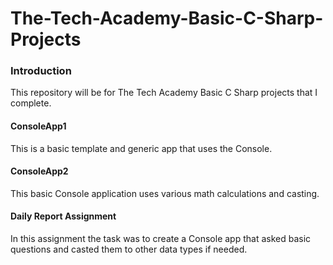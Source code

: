 # The-Tech-Academy-Basic-C-Sharp-Projects


<h3>Introduction</h3>
	This repository will be for The Tech Academy Basic C Sharp projects that I complete.

<h4>ConsoleApp1</h4>
	This is a basic template and generic app that uses the Console.
	
<h4>ConsoleApp2</h4>
	This basic Console application uses various math calculations and casting. 
	
<h4>Daily Report Assignment</h4>
	In this assignment the task was to create a Console app that asked basic questions and casted them to other data types if needed. 
	

 
  
  

    
